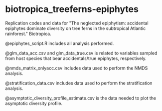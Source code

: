 # biotropica_treeferns-epiphytes
Replication codes and data for "The neglected epiphytism: accidental epiphytes dominate diversity on tree ferns in the subtropical Atlantic rainforest." Biotropica.

@epiphytes_script.R includes all analysis performed.

@glm_data_acc.csv and glm_data_true.csv is related to variables sampled from host species that bear accidentals/true epiphytes, respectively.

@nmds_matrix_onlyacc.csv includes data used to perform the NMDS analysis.

@stratification_data.csv includes data used to perform the stratification analysis.

@asymptotic_diversity_profile_estimate.csv is the data needed to plot the asymptotic diversity profile.
